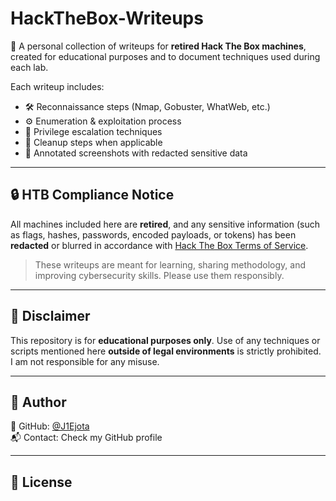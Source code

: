# HackTheBox-Writeups

🧠 A personal collection of writeups for **retired Hack The Box machines**, created for educational purposes and to document techniques used during each lab.

Each writeup includes:

- 🛠️ Reconnaissance steps (Nmap, Gobuster, WhatWeb, etc.)
- ⚙️ Enumeration & exploitation process
- 🔐 Privilege escalation techniques
- 🧼 Cleanup steps when applicable
- 📸 Annotated screenshots with redacted sensitive data

---

## 🔒 HTB Compliance Notice

All machines included here are **retired**, and any sensitive information (such as flags, hashes, passwords, encoded payloads, or tokens) has been **redacted** or blurred in accordance with [Hack The Box Terms of Service](https://www.hackthebox.com/legal/terms).

> These writeups are meant for learning, sharing methodology, and improving cybersecurity skills. Please use them responsibly.

---

## 🚧 Disclaimer

This repository is for **educational purposes only**. Use of any techniques or scripts mentioned here **outside of legal environments** is strictly prohibited. I am not responsible for any misuse.

---

## 🔗 Author

📎 GitHub: [@J1Ejota](https://github.com/J1Ejota)  
📬 Contact: Check my GitHub profile

---

## 📝 License
